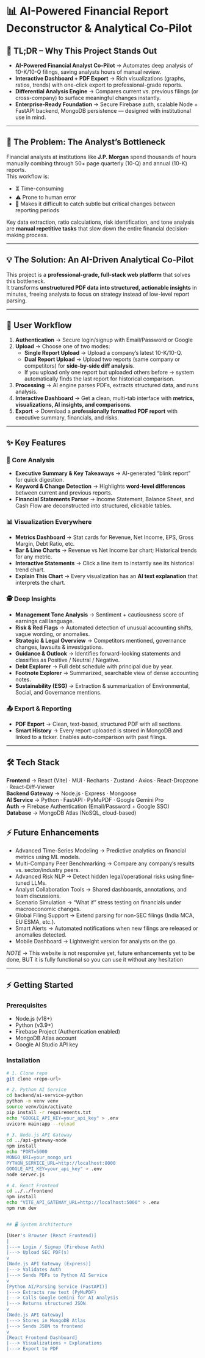 # 📊 AI-Powered Financial Report Deconstructor & Analytical Co-Pilot

## 🚀 TL;DR – Why This Project Stands Out
- **AI-Powered Financial Analyst Co-Pilot** → Automates deep analysis of 10-K/10-Q filings, saving analysts hours of manual review.  
- **Interactive Dashboard + PDF Export** → Rich visualizations (graphs, ratios, trends) with one-click export to professional-grade reports.  
- **Differential Analysis Engine** → Compares current vs. previous filings (or cross-company) to surface meaningful changes instantly.  
- **Enterprise-Ready Foundation** → Secure Firebase auth, scalable Node + FastAPI backend, MongoDB persistence — designed with institutional use in mind.  

---

## 🧩 The Problem: The Analyst’s Bottleneck
Financial analysts at institutions like **J.P. Morgan** spend thousands of hours manually combing through 50+ page quarterly (10-Q) and annual (10-K) reports.  
This workflow is:  
- ⏳ Time-consuming  
- ⚠️ Prone to human error  
- 🔎 Makes it difficult to catch subtle but critical changes between reporting periods  

Key data extraction, ratio calculations, risk identification, and tone analysis are **manual repetitive tasks** that slow down the entire financial decision-making process.

---

## 💡 The Solution: An AI-Driven Analytical Co-Pilot
This project is a **professional-grade, full-stack web platform** that solves this bottleneck.  
It transforms **unstructured PDF data into structured, actionable insights** in minutes, freeing analysts to focus on strategy instead of low-level report parsing.  

---

## 🧭 User Workflow  

1. **Authentication** → Secure login/signup with Email/Password or Google   
2. **Upload** → Choose one of two modes:  
   - **Single Report Upload** → Upload a company’s latest 10-K/10-Q.  
   - **Dual Report Upload** → Upload two reports (same company or competitors) for **side-by-side diff analysis**.  
   - If you upload only one report but uploaded others before → system automatically finds the last report for historical comparison.  
3. **Processing** → AI engine parses PDFs, extracts structured data, and runs analysis.  
4. **Interactive Dashboard** → Get a clean, multi-tab interface with **metrics, visualizations, AI insights, and comparisons**.  
5. **Export** → Download a **professionally formatted PDF report** with executive summary, financials, and risks.  

---

## ✨ Key Features  

### 📑 Core Analysis  
- **Executive Summary & Key Takeaways** → AI-generated “blink report” for quick digestion.  
- **Keyword & Change Detection** → Highlights **word-level differences** between current and previous reports.  
- **Financial Statements Parser** → Income Statement, Balance Sheet, and Cash Flow are deconstructed into structured, clickable tables.  

### 📊 Visualization Everywhere  
- **Metrics Dashboard** → Stat cards for Revenue, Net Income, EPS, Gross Margin, Debt Ratio, etc.  
- **Bar & Line Charts** → Revenue vs Net Income bar chart; Historical trends for any metric.  
- **Interactive Statements** → Click a line item to instantly see its historical trend chart.  
- **Explain This Chart** → Every visualization has an **AI text explanation** that interprets the chart.  

### 🕵️ Deep Insights  
- **Management Tone Analysis** → Sentiment + cautiousness score of earnings call language.  
- **Risk & Red Flags** → Automated detection of unusual accounting shifts, vague wording, or anomalies.  
- **Strategic & Legal Overview** → Competitors mentioned, governance changes, lawsuits & investigations.  
- **Guidance & Outlook** → Identifies forward-looking statements and classifies as Positive / Neutral / Negative.  
- **Debt Explorer** → Full debt schedule with principal due by year.  
- **Footnote Explorer** → Summarized, searchable view of dense accounting notes.  
- **Sustainability (ESG)** → Extraction & summarization of Environmental, Social, and Governance mentions.  

### 📤 Export & Reporting  
- **PDF Export** → Clean, text-based, structured PDF with all sections.  
- **Smart History** → Every report uploaded is stored in MongoDB and linked to a ticker. Enables auto-comparison with past filings.  

---

## 🛠️ Tech Stack  

**Frontend** → React (Vite) · MUI · Recharts · Zustand · Axios · React-Dropzone · React-Diff-Viewer  
**Backend Gateway** → Node.js · Express · Mongoose  
**AI Service** → Python · FastAPI · PyMuPDF · Google Gemini Pro  
**Auth** → Firebase Authentication (Email/Password + Google SSO)  
**Database** → MongoDB Atlas (NoSQL, cloud-based)  

## ⚡ Future Enhancements

- Advanced Time-Series Modeling → Predictive analytics on financial metrics using ML models.
-  Multi-Company Peer Benchmarking → Compare any company’s results vs. sector/industry peers.
-   Advanced Risk NLP → Detect hidden legal/operational risks using fine-tuned LLMs.
-   Analyst Collaboration Tools → Shared dashboards, annotations, and team discussions.
-   Scenario Simulation → “What if” stress testing on financials under macroeconomic changes.
-   Global Filing Support → Extend parsing for non-SEC filings (India MCA, EU ESMA, etc.).
-  Smart Alerts → Automated notifications when new filings are released or anomalies detected.
-   Mobile Dashboard → Lightweight version for analysts on the go.

*NOTE* -> This website is not responsive yet, future enhancements yet to be done, BUT it is fully functional so you can use it without any hesitation 


---

## ⚡ Getting Started  

### Prerequisites  
- Node.js (v18+)  
- Python (v3.9+)  
- Firebase Project (Authentication enabled)  
- MongoDB Atlas account  
- Google AI Studio API key  

### Installation  

```bash
# 1. Clone repo
git clone <repo-url>

# 2. Python AI Service
cd backend/ai-service-python
python -m venv venv
source venv/bin/activate
pip install -r requirements.txt
echo "GOOGLE_API_KEY=your_api_key" > .env
uvicorn main:app --reload

# 3. Node.js API Gateway
cd ../api-gateway-node
npm install
echo "PORT=5000
MONGO_URI=your_mongo_uri
PYTHON_SERVICE_URL=http://localhost:8000
GOOGLE_API_KEY=your_api_key" > .env
node server.js

# 4. React Frontend
cd ../../frontend
npm install
echo "VITE_API_GATEWAY_URL=http://localhost:5000" > .env
npm run dev


## 🖥️ System Architecture  

[User's Browser (React Frontend)]
|
|---> Login / Signup (Firebase Auth)
|---> Upload SEC PDF(s)
v
[Node.js API Gateway (Express)]
|---> Validates Auth
|---> Sends PDFs to Python AI Service
v
[Python AI/Parsing Service (FastAPI)]
|---> Extracts raw text (PyMuPDF)
|---> Calls Google Gemini for AI Analysis
|---> Returns structured JSON
v
[Node.js API Gateway]
|---> Stores in MongoDB Atlas
|---> Sends JSON to frontend
v
[React Frontend Dashboard]
|---> Visualizations + Explanations
|---> Export to PDF



